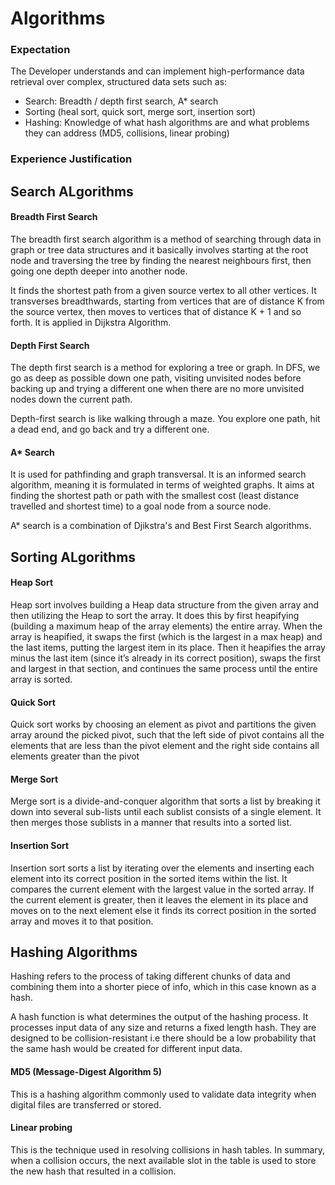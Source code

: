 # Algorithms

### Expectation
The Developer understands and can implement high-performance data retrieval over complex, structured data sets such as:
 - Search: Breadth / depth first search, A* search
 - Sorting (heal sort, quick sort, merge sort, insertion sort)
 - Hashing: Knowledge of what hash algorithms are and what problems they can address (MD5, collisions, linear probing)

### Experience Justification

## Search ALgorithms

#### Breadth First Search
The breadth first search algorithm is a method of searching through data in graph or tree data structures and it basically involves starting at the root node and traversing the tree by finding the nearest neighbours first, then going one depth deeper into another node.

It finds the shortest path from a given source vertex to all other vertices. It transverses breadthwards, starting from vertices that are of distance K from the source vertex, then moves to vertices that of distance K + 1 and so forth. It is applied in Dijkstra Algorithm.

#### Depth First Search
The depth first search is a method for exploring a tree or graph. In DFS, we go as deep as possible down one path, visiting unvisited nodes before backing up and trying a different one when there are no more unvisited nodes down the current path. 
 
Depth-first search is like walking through a maze. You explore one path, hit a dead end, and go back and try a different one.

#### A* Search
It is used for pathfinding and graph transversal. It is an informed search algorithm, meaning it is formulated in terms of weighted graphs. It aims at finding the shortest path or path with the smallest cost (least distance travelled and shortest time) to a goal node from a source node.

A* search is a combination of Djikstra's and Best First Search algorithms.


## Sorting ALgorithms

#### Heap Sort
Heap sort involves building a Heap data structure from the given array and then utilizing the Heap to sort the array. It does this by first heapifying (building a maximum heap of the array elements) the entire array. When the array is heapified, it swaps the first (which is the largest in a max heap) and the last items, putting the largest item in its place. Then it heapifies the array minus the last item (since it’s already in its correct position), swaps the first and largest in that section, and continues the same process until the entire array is sorted.

#### Quick Sort
Quick sort works by choosing an element as pivot and partitions the given array around the picked pivot, such that the left side of pivot contains all the elements that are less than the pivot element and the right side contains all elements greater than the pivot

#### Merge Sort
Merge sort is a divide-and-conquer algorithm that sorts a list by breaking it down into several sub-lists until each sublist consists of a single element. It then merges those sublists in a manner that results into a sorted list.

#### Insertion Sort 
Insertion sort sorts a list by iterating over the elements and inserting each element into its correct position in the sorted items within the list.
It compares the current element with the largest value in the sorted array. If the current element is greater, then it leaves the element in its place and moves on to the next element else it finds its correct position in the sorted array and moves it to that position.



## Hashing Algorithms

Hashing refers to the process of taking different chunks of data and combining them into a shorter piece of info, which in this case known as a hash.

A hash function is what determines the output of the hashing process. It processes input data of any size and returns a fixed length hash. They are designed to be collision-resistant i.e there should be a low probability that the same hash would be created for different input data.

#### MD5 (Message-Digest Algorithm 5) 
This is a hashing algorithm commonly used to validate data integrity when digital files are transferred or stored.

#### Linear probing 
This is the technique used in resolving collisions in hash tables. In summary, when a collision occurs, the next available slot in the table is used to store the new hash that resulted in a collision. 
